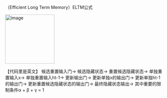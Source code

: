 （Efficient Long Term Memory）ELTM公式

<img width="158" alt="image" src="https://github.com/weirdoZHANG/Efficient-Long-Term-Memory-/assets/142579062/9fc7a401-e40e-4ac2-a654-390ed8e8528e">

【代码里是英文】
候选重置输入门->
候选隐藏状态->
重置候选隐藏状态->
单独重置输入x->
单独重置输入ht-1->
更新输出门->
更新单独x的输出门->
更新单独ht-1的输出门->
更新重置候选隐藏状态的输出门->
最终隐藏状态输出->
其中重要的限制条件α + β + γ = 1  
